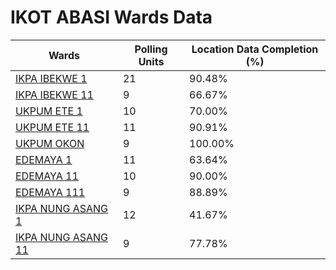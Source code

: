 
# IKOT ABASI Wards Data

| Wards | Polling Units | Location Data Completion (%) |
| ---- | ----- | ------- |
| [IKPA IBEKWE 1](./wards/537-ikpa-ibekwe-1) | 21 | 90.48% |
| [IKPA IBEKWE 11](./wards/538-ikpa-ibekwe-11) | 9 | 66.67% |
| [UKPUM ETE 1](./wards/539-ukpum-ete-1) | 10 | 70.00% |
| [UKPUM ETE 11](./wards/540-ukpum-ete-11) | 11 | 90.91% |
| [UKPUM OKON](./wards/541-ukpum-okon) | 9 | 100.00% |
| [EDEMAYA 1](./wards/542-edemaya-1) | 11 | 63.64% |
| [EDEMAYA 11](./wards/543-edemaya-11) | 10 | 90.00% |
| [EDEMAYA 111](./wards/544-edemaya-111) | 9 | 88.89% |
| [IKPA NUNG ASANG 1](./wards/545-ikpa-nung-asang-1) | 12 | 41.67% |
| [IKPA NUNG ASANG 11](./wards/546-ikpa-nung-asang-11) | 9 | 77.78% |




